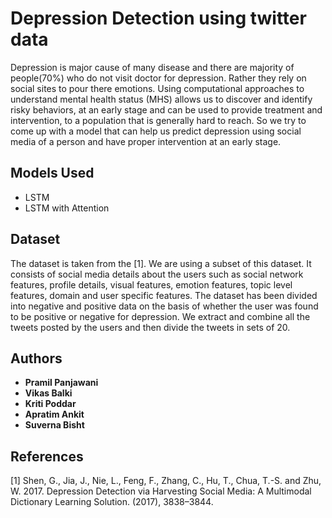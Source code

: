 # Depression Detection using twitter data

Depression is major cause of many disease and there are majority of people(70%) who do not visit doctor for depression. Rather they rely on social sites to pour there emotions. Using computational approaches to understand mental health status (MHS) allows us to discover and identify risky behaviors, at an early stage and can be used to provide treatment and intervention, to a population that is generally hard to reach. So we try to come up with a model that can help us predict depression using social media of a person and have proper intervention at an early stage.

## Models Used
* LSTM
* LSTM with Attention

## Dataset

The dataset is taken from the [1]. We are using a subset of this dataset. It consists of social media details about the users such as social network features, profile details, visual features, emotion features, topic level features, domain and user specific features. The dataset has been divided into negative and positive data on the basis of whether the user was found to be positive or negative for depression. We extract and combine all the tweets posted by the users and then divide the tweets in sets of 20.

## Authors

* **Pramil Panjawani** 
* **Vikas Balki**
* **Kriti Poddar**
* **Apratim Ankit**
* **Suverna Bisht**

## References

[1] Shen, G., Jia, J., Nie, L., Feng, F., Zhang, C., Hu, T., Chua, T.-S. and Zhu, W. 2017. Depression Detection via Harvesting Social Media: A Multimodal Dictionary Learning Solution. (2017), 3838–3844.

